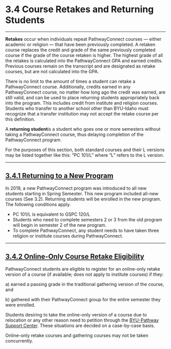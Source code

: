 
3\.4 Course Retakes and Returning Students
==========================================




---






**Retakes** occur when individuals repeat PathwayConnect courses — either academic or religion — that have been previously completed. A retaken course replaces the credit and grade of the same previously completed course if the grade of the course retaken is higher. The highest grade of all the retakes is calculated into the PathwayConnect GPA and earned credits. Previous courses remain on the transcript and are designated as retake courses, but are not calculated into the GPA.



There is no limit to the amount of times a student can retake a PathwayConnect course. Additionally, credits earned in any PathwayConnect course, no matter how long ago the credit was earned, are still valid, and can be used to place returning students appropriately back into the program. This includes credit from institute and religion courses. Students who transfer to another school other than BYU\-Idaho must recognize that a transfer institution may not accept the retake course per this definition.



A **returning student**is a student who goes one or more semesters without taking a PathwayConnect course, thus delaying completion of the PathwayConnect program.



For the purposes of this section, both standard courses and their L versions may be listed together like this: “PC 101/L” where “L” refers to the L version.








---




[3\.4\.1 Returning to a New Program](#3-4-1-returning-to-a-new-program)
-----------------------------------------------------------------------




In 2019, a new PathwayConnect program was introduced to all new students starting in Spring Semester. This new program included all\-new courses (See 3\.2\). Returning students will be enrolled in the new program. The following conditions apply.



* PC 101/L is equivalent to GSPC 120/L
* Students who need to complete semesters 2 or 3 from the old program will begin in semester 2 of the new program.
* To complete PathwayConnect, any student needs to have taken three religion or institute courses during PathwayConnect.







---




[3\.4\.2 Online\-Only Course Retake Eligibility](#3-4-2-online-only-course-retake-eligibility)
----------------------------------------------------------------------------------------------




PathwayConnect students are eligible to register for an online\-only retake version of a course (if available; does not apply to institute courses) if they:



a) earned a passing grade in the traditional gathering version of the course, and



b) gathered with their PathwayConnect group for the entire semester they were enrolled.



Students desiring to take the online\-only version of a course due to relocation or any other reason need to petition through the [BYU\-Pathway Support Center](https://www.byupathway.org/help/contact-us). These situations are decided on a case\-by\-case basis.



Online\-only retake courses and gathering courses may not be taken concurrently.








